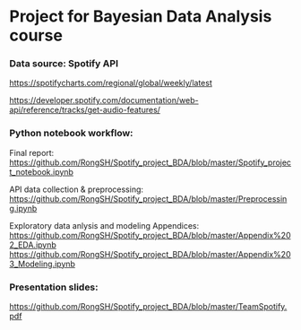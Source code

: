 # Project for Bayesian Data Analysis course

### Data source: Spotify API

https://spotifycharts.com/regional/global/weekly/latest

https://developer.spotify.com/documentation/web-api/reference/tracks/get-audio-features/

### Python notebook workflow:

Final report: https://github.com/RongSH/Spotify_project_BDA/blob/master/Spotify_project_notebook.ipynb

API data collection & preprocessing: https://github.com/RongSH/Spotify_project_BDA/blob/master/Preprocessing.ipynb

Exploratory data anlysis and modeling Appendices:
https://github.com/RongSH/Spotify_project_BDA/blob/master/Appendix%202_EDA.ipynb
https://github.com/RongSH/Spotify_project_BDA/blob/master/Appendix%203_Modeling.ipynb

### Presentation slides: 

https://github.com/RongSH/Spotify_project_BDA/blob/master/TeamSpotify.pdf
